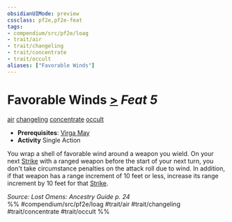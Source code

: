 ```yaml
---
obsidianUIMode: preview
cssclass: pf2e,pf2e-feat
tags:
- compendium/src/pf2e/loag
- trait/air
- trait/changeling
- trait/concentrate
- trait/occult
aliases: ["Favorable Winds"]
---
```

# Favorable Winds  [>](/rules/core-rulebook/chapter-9-playing-the-game.md#Actions "Single Action") *Feat 5*  
[air](/rules/traits/air.md)  [changeling](/rules/traits/changeling-b1.md)  [concentrate](/rules/traits/concentrate.md)  [occult](/rules/traits/occult.md)  

- **Prerequisites**: [Virga May](/compendium/feats/virga-may-loag.md)
- **Activity** Single Action

You wrap a shell of favorable wind around a weapon you wield. On your next [Strike](/rules/actions/strike.md) with a ranged weapon before the start of your next turn, you don't take circumstance penalties on the attack roll due to wind. In addition, if that weapon has a range increment of 10 feet or less, increase its range increment by 10 feet for that [Strike](/rules/actions/strike.md).

*Source: Lost Omens: Ancestry Guide p. 24*  
%% #compendium/src/pf2e/loag #trait/air #trait/changeling #trait/concentrate #trait/occult %%